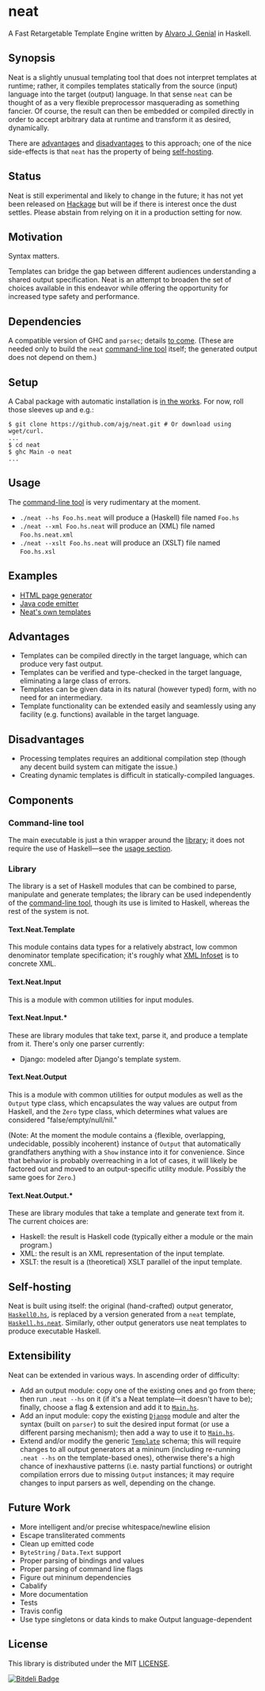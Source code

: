 neat
====

A Fast Retargetable Template Engine written by [Alvaro J. Genial](http://alva.ro) in Haskell.

Synopsis
--------

Neat is a slightly unusual templating tool that does not interpret templates at runtime; rather, it compiles templates statically from the source (input) language into the target (output) language. In that sense `neat` can be thought of as a very flexible preprocessor masquerading as something fancier. Of course, the result can then be embedded or compiled directly in order to accept arbitrary data at runtime and transform it as desired, dynamically.

There are [advantages](#advantages) and [disadvantages](#disadvantages) to this approach; one of the nice side-effects is that `neat` has the property of being [self-hosting](#self-hosting).

Status
------

Neat is still experimental and likely to change in the future; it has not yet been released on [Hackage](http://hackage.haskell.org) but will be if there is interest once the dust settles. Please abstain from relying on it in a production setting for now.

Motivation
----------

Syntax matters.

Templates can bridge the gap between different audiences understanding a shared output specification. Neat is an attempt to broaden the set of choices available in this endeavor while offering the opportunity for increased type safety and performance.

Dependencies
------------

A compatible version of GHC and `parsec`; details [to come](#future-work). (These are needed only to build the `neat` [command-line tool](#command-line-tool) itself; the generated output does not depend on them.)

Setup
-----

A Cabal package with automatic installation is [in the works](#future-work). For now, roll those sleeves up and e.g.:

```shell
$ git clone https://github.com/ajg/neat.git # Or download using wget/curl.
...
$ cd neat
$ ghc Main -o neat
...
```

Usage
-----

The [command-line tool](#command-line-tool) is very rudimentary at the moment.

 - `./neat --hs Foo.hs.neat` will produce a (Haskell) file named `Foo.hs`
 - `./neat --xml Foo.hs.neat` will produce an (XML) file named `Foo.hs.neat.xml`
 - `./neat --xslt Foo.hs.neat` will produce an (XSLT) file named `Foo.hs.xsl`

Examples
--------

 - [HTML page generator](./Example/HTML/Page.hs.neat)
 - [Java code emitter](./Example/Java/Emitter.hs.neat)
 - [Neat's own templates](#self-hosting)

Advantages
----------

 - Templates can be compiled directly in the target language, which can produce very fast output.
 - Templates can be verified and type-checked in the target language, eliminating a large class of errors.
 - Templates can be given data in its natural (however typed) form, with no need for an intermediary.
 - Template functionality can be extended easily and seamlessly using any facility (e.g. functions) available in the target language.

Disadvantages
-------------

 - Processing templates requires an additional compilation step (though any decent build system can mitigate the issue.)
 - Creating dynamic templates is difficult in statically-compiled languages.

Components
----------

### Command-line tool

The main executable is just a thin wrapper around the [library](#library); it does not require the use of Haskell—see the [usage section](#usage).

### Library

The library is a set of Haskell modules that can be combined to parse, manipulate and generate templates; the library can be used independently of the [command-line tool](#command-line-tool), though its use is limited to Haskell, whereas the rest of the system is not.

#### Text.Neat.Template

This module contains data types for a relatively abstract, low common denominator template specification; it's roughly what [XML Infoset](http://www.w3.org/TR/xml-infoset/) is to concrete XML.

#### Text.Neat.Input

This is a module with common utilities for input modules.

#### Text.Neat.Input.*

These are library modules that take text, parse it, and produce a template from it. There's only one parser currently:

 - Django: modeled after Django's template system.

#### Text.Neat.Output

This is a module with common utilities for output modules as well as the `Output` type class, which encapsulates the way values are output from Haskell, and the `Zero` type class, which determines what values are considered "false/empty/null/nil."

(Note: At the moment the module contains a {flexible, overlapping, undecidable, possibly incoherent} instance of `Output` that automatically grandfathers anything with a `Show` instance into it for convenience. Since that behavior is probably overreaching in a lot of cases, it will likely be factored out and moved to an output-specific utility module. Possibly the same goes for `Zero`.)

#### Text.Neat.Output.*

These are library modules that take a template and generate text from it. The current choices are:

 - Haskell: the result is Haskell code (typically either a module or the main program.)
 - XML: the result is an XML representation of the input template.
 - XSLT: the result is a (theoretical) XSLT parallel of the input template.

Self-hosting
------------

Neat is built using itself: the original (hand-crafted) output generator, [`Haskell0.hs`](./Text/Neat/Output/Haskell0.hs), is replaced by a version generated from a `neat` template, [`Haskell.hs.neat`](./Text/Neat/Output/Haskell.hs.neat). Similarly, other output generators use neat templates to produce executable Haskell.

Extensibility
-------------

Neat can be extended in various ways. In ascending order of difficulty:

 - Add an output module: copy one of the existing ones and go from there; then run `.neat --hs` on it (if it's a Neat template—it doesn't have to be); finally, choose a flag & extension and add it to [`Main.hs`](./Main.hs).
 - Add an input module: copy the existing [`Django`](./Text/Neat/Input/Django.hs) module and alter the syntax (built on `parser`) to suit the desired input format (or use a different parsing mechanism); then add a way to use it to [`Main.hs`](./Main.hs).
 - Extend and/or modify the generic [`Template`](./Text/Neat/Template.hs) schema; this will require changes to all output generators at a mininum (including re-running `.neat --hs` on the template-based ones), otherwise there's a high chance of inexhaustive patterns (i.e. nasty partial functions) or outright compilation errors due to missing `Output` instances; it may require changes to input parsers as well, depending on the change.

Future Work
-----------

 - More intelligent and/or precise whitespace/newline elision
 - Escape transliterated comments
 - Clean up emitted code
 - `ByteString` / `Data.Text` support
 - Proper parsing of bindings and values
 - Proper parsing of command line flags
 - Figure out mininum dependencies
 - Cabalify
 - More documentation
 - Tests
 - Travis config
 - Use type singletons or data kinds to make Output language-dependent

License
-------

This library is distributed under the MIT [LICENSE](./LICENSE).


[![Bitdeli Badge](https://d2weczhvl823v0.cloudfront.net/ajg/neat/trend.png)](https://bitdeli.com/free "Bitdeli Badge")
